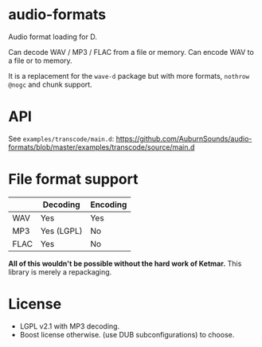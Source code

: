 # audio-formats
Audio format loading for D.

Can decode WAV / MP3 / FLAC from a file or memory.
Can encode WAV to a file or to memory.

It is a replacement for the `wave-d` package but with more formats, `nothrow @nogc` and chunk support.

# API

See `examples/transcode/main.d`:
https://github.com/AuburnSounds/audio-formats/blob/master/examples/transcode/source/main.d

# File format support

|       | Decoding   | Encoding |
|-------|------------|----------|
| WAV   | Yes        | Yes      |
| MP3   | Yes (LGPL) | No       |
| FLAC  | Yes        | No       |

**All of this wouldn't be possible without the hard work of Ketmar.** This library is merely a repackaging.


# License

- LGPL v2.1 with MP3 decoding.
- Boost license otherwise.
(use DUB subconfigurations) to choose.
